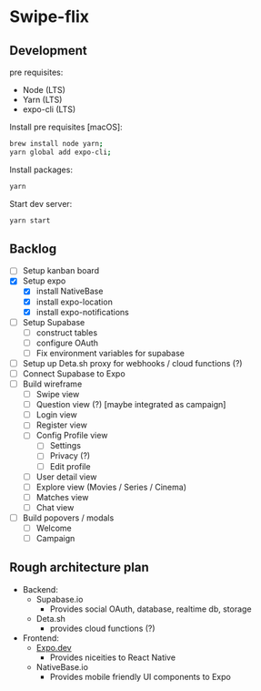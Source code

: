 # Swipe-flix

## Development

pre requisites:

- Node (LTS)
- Yarn (LTS)
- expo-cli (LTS)

Install pre requisites [macOS]:

```sh
brew install node yarn;
yarn global add expo-cli;
```

Install packages:

```sh
yarn
```

Start dev server:

```sh
yarn start
```

## Backlog

- [ ] Setup kanban board
- [x] Setup expo
  - [x] install NativeBase
  - [x] install expo-location
  - [x] install expo-notifications
- [ ] Setup Supabase
  - [ ] construct tables
  - [ ] configure OAuth
  - [ ] Fix environment variables for supabase
- [ ] Setup up Deta.sh proxy for webhooks / cloud functions (?)
- [ ] Connect Supabase to Expo
- [ ] Build wireframe
  - [ ] Swipe view
  - [ ] Question view (?) [maybe integrated as campaign]
  - [ ] Login view
  - [ ] Register view
  - [ ] Config Profile view
    - [ ] Settings
    - [ ] Privacy (?)
    - [ ] Edit profile
  - [ ] User detail view
  - [ ] Explore view (Movies / Series / Cinema)
  - [ ] Matches view
  - [ ] Chat view
- [ ] Build popovers / modals
  - [ ] Welcome
  - [ ] Campaign

## Rough architecture plan

- Backend:
    - Supabase.io
      - Provides social OAuth, database, realtime db, storage
    - Deta.sh
      - provides cloud functions (?)
- Frontend:
    - [Expo.dev](https://expo.dev)
      - Provides niceities to React Native
    - NativeBase.io
      - Provides mobile friendly UI components to Expo